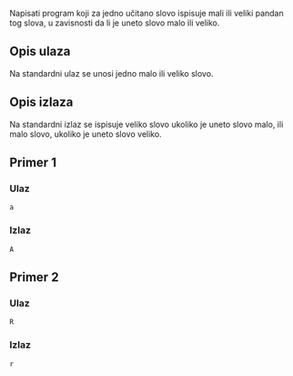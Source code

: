 Napisati program koji za jedno učitano slovo ispisuje mali ili veliki pandan tog slova, u zavisnosti da li je uneto slovo malo ili veliko.

## Opis ulaza

Na standardni ulaz se unosi jedno malo ili veliko slovo.

## Opis izlaza

Na standardni izlaz se ispisuje veliko slovo ukoliko je uneto slovo malo, ili malo slovo, ukoliko je uneto slovo veliko.

## Primer 1

### Ulaz

~~~
a
~~~

### Izlaz

~~~
A
~~~

## Primer 2

### Ulaz

~~~
R
~~~

### Izlaz

~~~
r
~~~
